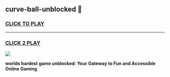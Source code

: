 
## curve-ball-unblocked 👋
<h3>
<a href="https://premium.freeplayer.one?title=curve-ball-unblocked&ref=14F">CLICK TO PLAY</a></h3>
<hr>

<h3>
<a href="https://premium.freeplayer.one?title=curve-ball-unblocked&ref=14F">CLICK 2 PLAY</a>
  
</h3>

<a href="https://premium.freeplayer.one?title=curve-ball-unblocked&ref=12F/"><img src="https://clearcache.store/games.png"></a>


**worlds hardest game unblocked: Your Gateway to Fun and Accessible Online Gaming**
